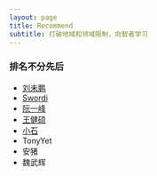 ```yaml
---
layout: page
title: Recommend
subtitle: 打破地域和领域限制，向智者学习
---
```


### 排名不分先后

* [刘未鹏](http://mindhacks.cn/) 
* [Swordi](http://swordi.com/])
* [阮一峰](http://www.ruanyifeng.com/blog/) 
* [王健硕](http://home.wangjianshuo.com/cn/)
* [小石](http://www.simple-education.org/xiaoshi) 
* TonyYet 
* 安猪 
* 魏武辉





